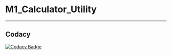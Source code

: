 # M1_Calculator_Utility
-----------------------------------------------------------------------------------------------------------------------------------------------------------------------------------

Codacy
-----------------------------------------------------------------------------------------------------------------------------------------------------------------------------------

[![Codacy Badge](https://app.codacy.com/project/badge/Grade/ae029929b3154d05a02292f50ff79a50)](https://www.codacy.com/gh/AmolKulkarni00/M1_Calculator_Utility/dashboard?utm_source=github.com&amp;utm_medium=referral&amp;utm_content=AmolKulkarni00/M1_Calculator_Utility&amp;utm_campaign=Badge_Grade)
